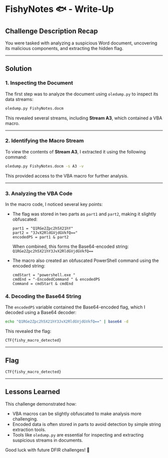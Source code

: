 # FishyNotes 🐟 - Write-Up

## Challenge Description Recap
You were tasked with analyzing a suspicious Word document, uncovering its malicious components, and extracting the hidden flag.

---

## Solution

### 1. Inspecting the Document
The first step was to analyze the document using `oledump.py` to inspect its data streams:
```bash
oledump.py FishyNotes.docm
```
This revealed several streams, including **Stream A3**, which contained a VBA macro.

---

### 2. Identifying the Macro Stream
To view the contents of **Stream A3**, I extracted it using the following command:
```bash
oledump.py FishyNotes.docm -s A3 -v
```
This provided access to the VBA macro for further analysis.

---

### 3. Analyzing the VBA Code
In the macro code, I noticed several key points:
- The flag was stored in two parts as `part1` and `part2`, making it slightly obfuscated:
  ```vba
  part1 = "Q1RGe2Zpc2h5X21hY"
  part2 = "3JvX2RldGVjdGVkfQ=="
  encodedPS = part1 & part2
  ```
  When combined, this forms the Base64-encoded string:  
  `Q1RGe2Zpc2h5X21hY3JvX2RldGVjdGVkfQ==`

- The macro also created an obfuscated PowerShell command using the encoded string:
  ```vba
  cmdStart = "powershell.exe "
  cmdEnd = "-EncodedCommand " & encodedPS
  Command = cmdStart & cmdEnd
  ```

### 4. Decoding the Base64 String
The `encodedPS` variable contained the Base64-encoded flag, which I decoded using a Base64 decoder:
```bash
echo "Q1RGe2Zpc2h5X21hY3JvX2RldGVjdGVkfQ==" | base64 -d
```
This revealed the flag:
```
CTF{fishy_macro_detected}
```

---

## Flag
`CTF{fishy_macro_detected}`

---

## Lessons Learned
This challenge demonstrated how:
- VBA macros can be slightly obfuscated to make analysis more challenging.
- Encoded data is often stored in parts to avoid detection by simple string extraction tools.
- Tools like `oledump.py` are essential for inspecting and extracting suspicious streams in documents.

Good luck with future DFIR challenges! 🚀
